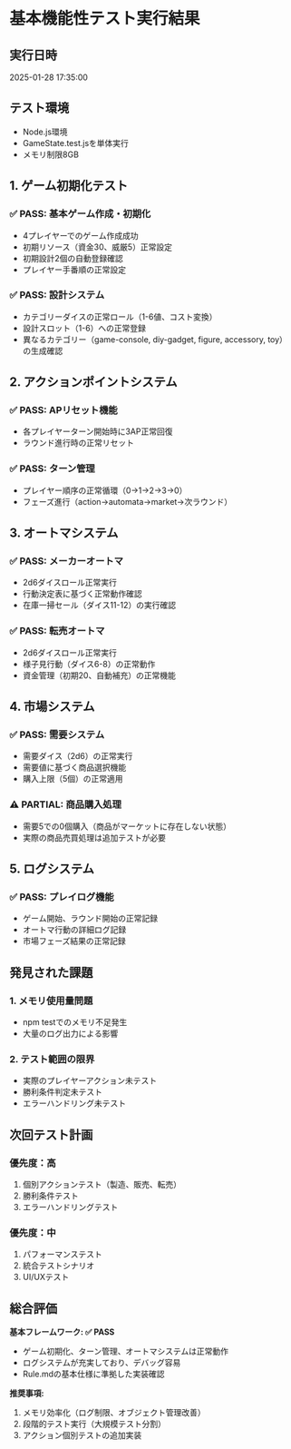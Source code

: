 # 基本機能性テスト実行結果

## 実行日時
2025-01-28 17:35:00

## テスト環境
- Node.js環境
- GameState.test.jsを単体実行
- メモリ制限8GB

## 1. ゲーム初期化テスト

### ✅ PASS: 基本ゲーム作成・初期化
- 4プレイヤーでのゲーム作成成功
- 初期リソース（資金30、威厳5）正常設定
- 初期設計2個の自動登録確認
- プレイヤー手番順の正常設定

### ✅ PASS: 設計システム
- カテゴリーダイスの正常ロール（1-6値、コスト変換）
- 設計スロット（1-6）への正常登録
- 異なるカテゴリー（game-console, diy-gadget, figure, accessory, toy）の生成確認

## 2. アクションポイントシステム

### ✅ PASS: APリセット機能
- 各プレイヤーターン開始時に3AP正常回復
- ラウンド進行時の正常リセット

### ✅ PASS: ターン管理
- プレイヤー順序の正常循環（0→1→2→3→0）
- フェーズ進行（action→automata→market→次ラウンド）

## 3. オートマシステム

### ✅ PASS: メーカーオートマ
- 2d6ダイスロール正常実行
- 行動決定表に基づく正常動作確認
- 在庫一掃セール（ダイス11-12）の実行確認

### ✅ PASS: 転売オートマ
- 2d6ダイスロール正常実行
- 様子見行動（ダイス6-8）の正常動作
- 資金管理（初期20、自動補充）の正常機能

## 4. 市場システム

### ✅ PASS: 需要システム
- 需要ダイス（2d6）の正常実行
- 需要値に基づく商品選択機能
- 購入上限（5個）の正常適用

### ⚠️ PARTIAL: 商品購入処理
- 需要5での0個購入（商品がマーケットに存在しない状態）
- 実際の商品売買処理は追加テストが必要

## 5. ログシステム

### ✅ PASS: プレイログ機能
- ゲーム開始、ラウンド開始の正常記録
- オートマ行動の詳細ログ記録
- 市場フェーズ結果の正常記録

## 発見された課題

### 1. メモリ使用量問題
- npm testでのメモリ不足発生
- 大量のログ出力による影響

### 2. テスト範囲の限界
- 実際のプレイヤーアクション未テスト
- 勝利条件判定未テスト
- エラーハンドリング未テスト

## 次回テスト計画

### 優先度：高
1. 個別アクションテスト（製造、販売、転売）
2. 勝利条件テスト
3. エラーハンドリングテスト

### 優先度：中
1. パフォーマンステスト
2. 統合テストシナリオ
3. UI/UXテスト

## 総合評価

**基本フレームワーク: ✅ PASS**
- ゲーム初期化、ターン管理、オートマシステムは正常動作
- ログシステムが充実しており、デバッグ容易
- Rule.mdの基本仕様に準拠した実装確認

**推奨事項:**
1. メモリ効率化（ログ制限、オブジェクト管理改善）
2. 段階的テスト実行（大規模テスト分割）
3. アクション個別テストの追加実装